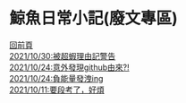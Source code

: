 # 鯨魚日常小記(廢文專區)  
[回前頁](https://whaleon120.github.io/blogs/blog.html)  
[2021/10/30:被超蝦理由記警告](https://whaleon120.github.io/blogs/feeling/20211030)  
[2021/10/24:意外發現github由來?!](https://whaleon120.github.io/blogs/feeling/20211024(2))  
[2021/10/24:負能量發洩ing](https://whaleon120.github.io/blogs/feeling/20211024)  
[2021/10/11:要段考了，好煩](https://WHALEon120.github.io/blogs/feeling/20211011)  


